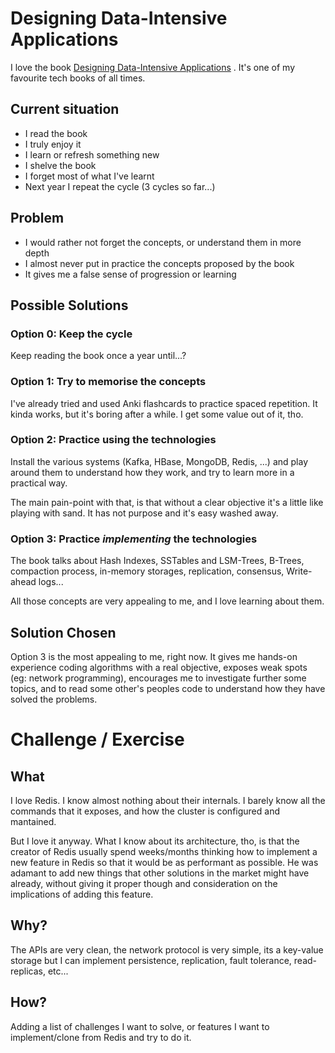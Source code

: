 # Designing Data-Intensive Applications

I love the
book [Designing Data-Intensive Applications](https://amazon.es/Designing-Data-Intensive-Applications-Reliable-Maintainable/dp/1449373321)
.
It's one of my favourite tech books of all times.

## Current situation

* I read the book
* I truly enjoy it
* I learn or refresh something new
* I shelve the book
* I forget most of what I've learnt
* Next year I repeat the cycle (3 cycles so far...)

## Problem

* I would rather not forget the concepts, or understand them in more depth
* I almost never put in practice the concepts proposed by the book
* It gives me a false sense of progression or learning

## Possible Solutions

### Option 0: Keep the cycle

Keep reading the book once a year until...?

### Option 1: Try to memorise the concepts

I've already tried and used Anki flashcards to practice spaced repetition.
It kinda works, but it's boring after a while. I get some value out of it, tho.

### Option 2: Practice using the technologies

Install the various systems (Kafka, HBase, MongoDB, Redis, ...) and play around
them to understand how they work, and try to learn more in a practical
way.

The main pain-point with that, is that without a clear objective it's a little like
playing with sand. It has not purpose and it's easy washed away.

### Option 3: Practice _implementing_ the technologies

The book talks about Hash Indexes, SSTables and LSM-Trees, B-Trees, compaction process,
in-memory storages, replication, consensus, Write-ahead logs...

All those concepts are very appealing to me, and I love learning about them.

## Solution Chosen

Option 3 is the most appealing to me, right now. It gives me hands-on
experience coding algorithms with a real objective, exposes weak spots
(eg: network programming), encourages me to investigate further some topics,
and to read some other's peoples code to understand how they have solved
the problems.

# Challenge / Exercise

## What

I love Redis. I know almost nothing about their internals. I barely
know all the commands that it exposes, and how the cluster is configured and mantained.

But I love it anyway. What I know about its architecture, tho, is that the creator
of Redis usually spend weeks/months thinking how to implement a new feature
in Redis so that it would be as performant as possible. He was adamant to add new
things that other solutions in the market might have already, without giving it
proper though and consideration on the implications of adding this feature.

## Why?

The APIs are very clean, the network protocol is very simple, its a key-value storage
but I can implement persistence, replication, fault tolerance, read-replicas, etc...

## How?

Adding a list of challenges I want to solve, or features I want to implement/clone from Redis
and try to do it.





